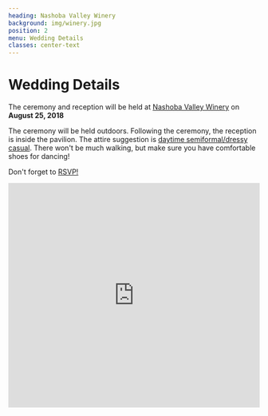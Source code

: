 ```yaml
---
heading: Nashoba Valley Winery
background: img/winery.jpg
position: 2
menu: Wedding Details
classes: center-text
---
```


# Wedding Details

The ceremony and reception will be held at [Nashoba Valley Winery](https://nashobawinery.com/) on __August 25, 2018__

The ceremony will be held outdoors. Following the ceremony, the reception is inside the pavilion. The attire suggestion is [daytime semiformal/dressy casual](http://mentalfloss.com/article/80325/what-7-wedding-dress-codes-really-mean). There won't be much walking, but make sure you have comfortable shoes for dancing!

Don't forget to [RSVP!](https://schwind.us/#front_page-rsvp)

<p><iframe height="450" frameborder="0" style="border:0; width: 100%;" src="https://www.google.com/maps/embed/v1/place?q=place_id:ChIJLTJ6pY7y44kRQy3ZOZLud5Y&key=AIzaSyAzfHzyi7djwhqBvYQlcwEwTVa-Amyl1oc" allowfullscreen></iframe></p>
